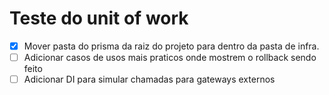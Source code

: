 # Teste do unit of work


- [X] Mover pasta do prisma da raiz do projeto para dentro da pasta de infra.
- [ ] Adicionar casos de usos mais praticos onde mostrem o rollback sendo feito
- [ ] Adicionar DI para simular chamadas para gateways externos
